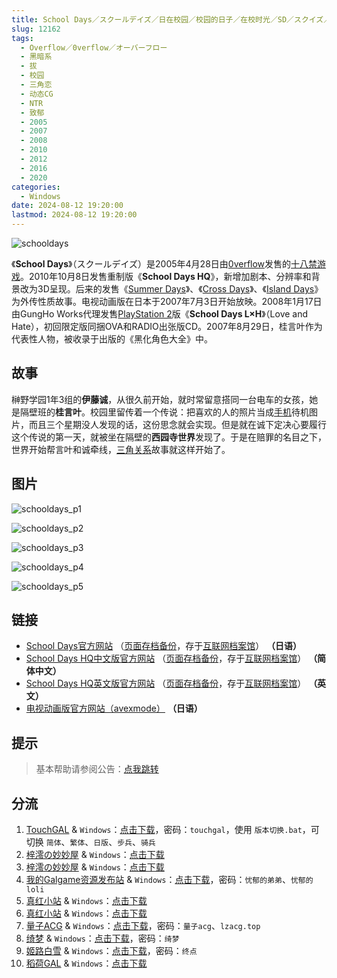 ```yaml
---
title: School Days／スクールデイズ／日在校园／校园的日子／在校时光／SD／スクイズ／HQ
slug: 12162
tags:
  - Overflow／0verflow／オーバーフロー
  - 黑暗系
  - 拔
  - 校园
  - 三角恋
  - 动态CG
  - NTR
  - 致郁
  - 2005
  - 2007
  - 2008
  - 2010
  - 2012
  - 2016
  - 2020
categories:
  - Windows
date: 2024-08-12 19:20:00
lastmod: 2024-08-12 19:20:00
---
```


![schooldays](https://static.30hb.cn/vndb/img/schooldays.webp)

《**School Days**》（スクールデイズ）是2005年4月28日由[0verflow](https://zh.wikipedia.org/wiki/0verflow)发售的[十八禁游戏](https://zh.wikipedia.org/wiki/十八禁遊戲)。2010年10月8日发售重制版《**School Days HQ**》，新增加剧本、分辨率和背景改为3D呈现。后来的发售《[Summer Days](https://zh.wikipedia.org/wiki/Summer_Days)》、《[Cross Days](https://zh.wikipedia.org/wiki/Cross_Days)》、《[Island Days](https://zh.wikipedia.org/wiki/Island_Days)》为外传性质故事。电视动画版在日本于2007年7月3日开始放映。2008年1月17日由GungHo Works代理发售[PlayStation 2](https://zh.wikipedia.org/wiki/PlayStation_2)版《**School Days L×H**》（Love and Hate），初回限定版同捆OVA和RADIO出张版CD。2007年8月29日，桂言叶作为代表性人物，被收录于出版的《黑化角色大全》中。

<!--more-->

## 故事

榊野学园1年3组的**伊藤诚**，从很久前开始，就时常留意搭同一台电车的女孩，她是隔壁班的**桂言叶**。校园里留传着一个传说：把喜欢的人的照片当成[手机](https://zh.wikipedia.org/wiki/手機)待机图片，而且三个星期没人发现的话，这份思念就会实现。但是就在诚下定决心要履行这个传说的第一天，就被坐在隔壁的**西园寺世界**发现了。于是在赔罪的名目之下，世界开始帮言叶和诚牵线，[三角关系](https://zh.wikipedia.org/wiki/三角關係)故事就这样开始了。

## 图片

![schooldays_p1](https://static.30hb.cn/vndb/img/schooldays_p1.webp)

![schooldays_p2](https://static.30hb.cn/vndb/img/schooldays_p2.webp)

![schooldays_p3](https://static.30hb.cn/vndb/img/schooldays_p3.webp)

![schooldays_p4](https://static.30hb.cn/vndb/img/schooldays_p4.webp)

![schooldays_p5](https://static.30hb.cn/vndb/img/schooldays_p5.webp)

## 链接

- [School Days官方网站](http://schooldays.0verflow.com/index.html) （[页面存档备份](https://web.archive.org/web/20051212064910/http://schooldays.0verflow.com/index.html)，存于[互联网档案馆](https://zh.wikipedia.org/wiki/互联网档案馆)） **（日语）**
- [School Days HQ中文版官方网站](https://0verflow.com/ch/products/sdhq/) （[页面存档备份](https://web.archive.org/web/20200607052702/https://0verflow.com/ch/products/sdhq/)，存于[互联网档案馆](https://zh.wikipedia.org/wiki/互联网档案馆)） **（简体中文）**
- [School Days HQ英文版官方网站](http://schooldays.us/) （[页面存档备份](https://web.archive.org/web/20120124232034/http://schooldays.us/)，存于[互联网档案馆](https://zh.wikipedia.org/wiki/互联网档案馆)） **（英文）**
- [电视动画版官方网站（avexmode）](https://web.archive.org/web/20080104235943/http://www.avexmovie.jp/lineup/schooldays/) **（日语）**

## 提示

> 基本帮助请参阅公告：[点我跳转](/)

## 分流

1. [TouchGAL](https://www.touchgal.us/) & `Windows`：[点击下载](https://pan.touchgal.net/s/5XbuE)，密码：`touchgal`，使用 `版本切换.bat`，可切换 `简体`、`繁体`、`日版`、`步兵`、`骑兵`
2. [梓澪の妙妙屋](https://zi0.cc/) & `Windows`：[点击下载](https://zi0.cc/d/%60%E3%80%90%E5%90%88%E9%9B%86%E7%B3%BB%E5%88%97%E3%80%91/%E6%B1%89%E5%8C%96galgame%E4%BC%9A%E7%A4%BE%E5%90%88%E9%9B%86/%E6%B1%89%E5%8C%96%E4%BC%9A%E7%A4%BE%E5%90%88%E9%9B%86%E9%83%A8%E5%88%86%20part17/Overflow/%5B101008%5D%5B%E3%82%AA%E3%83%BC%E3%83%90%E3%83%BC%E3%83%95%E3%83%AD%E3%83%BC%5D%20SCHOOL%20DAYS%20HQ.rar?sign=0cyrzhrzf3QS_Jzj-oblGJQ1EAvo_o5E5O3WF3wdgWE=:0)
3. [梓澪の妙妙屋](https://zi0.cc/) & `Windows`：[点击下载](https://zi0.cc/d/%60%E3%80%90%E5%90%88%E9%9B%86%E7%B3%BB%E5%88%97%E3%80%91/day%E7%B3%BB%E5%88%97%20(%E6%97%A5%E5%9C%A8%E6%A0%A1%E5%9B%AD%E7%B3%BB%E5%88%97)%E6%B8%B8%E6%88%8F%E5%90%88%E9%9B%86/School%20days%20HQ.zip?sign=sda0jr4zpRU2MR0hK47B9OH7C826LVhKfdmpHAvd9FU=:0)
4. [我的Galgame资源发布站](https://www.ttloli.com/) & `Windows`：[点击下载](https://www.ttloli.com/school-days-hq.html)，密码：`忧郁的弟弟`、`忧郁的loli`
5. [真红小站](https://www.shinnku.com/) & `Windows`：[点击下载](https://www.shinnku.com/api/download/zd/0501-1000/[101008][%E3%82%AA%E3%83%BC%E3%83%90%E3%83%BC%E3%83%95%E3%83%AD%E3%83%BC]%20SCHOOL%20DAYS%20HQ.rar)
6. [真红小站](https://www.shinnku.com/) & `Windows`：[点击下载](https://www.shinnku.com/api/download/0/win/%E6%97%A5%E5%9C%A8%E6%A0%A1%E5%9B%AD%20HQ.7z)
7. [量子ACG](https://lzacg.org/) & `Windows`：[点击下载](https://lzacg.org/6775)，密码：`量子acg`、`lzacg.top`
8. [绮梦](https://acgs.one/) & `Windows`：[点击下载](https://game.acgs.one/game/258.html)，密码：`绮梦`
9. [姬路白雪](https://pan.jlbx.xyz/) & `Windows`：[点击下载](https://pan.jlbx.xyz/?s=school)，密码：`终点`
10. [稻荷GAL](https://inarigal.com/) & `Windows`：[点击下载](https://inarigal.com/detail/1698)

